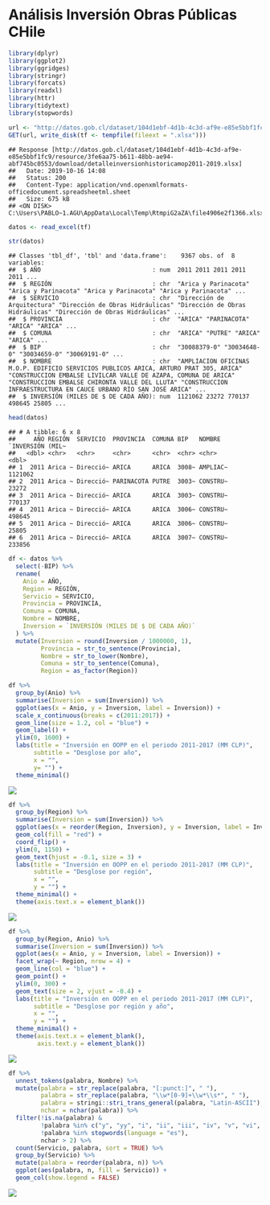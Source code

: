Análisis Inversión Obras Públicas CHile
================

``` r
library(dplyr)
library(ggplot2)
library(ggridges)
library(stringr)
library(forcats)
library(readxl)
library(httr)
library(tidytext)
library(stopwords)
```

``` r
url <- "http://datos.gob.cl/dataset/104d1ebf-4d1b-4c3d-af9e-e85e5bbf1fc9/resource/3fe6aa75-b611-48bb-ae94-abf745bc0553/download/detalleinversionhistoricamop2011-2019.xlsx"
GET(url, write_disk(tf <- tempfile(fileext = ".xlsx")))
```

    ## Response [http://datos.gob.cl/dataset/104d1ebf-4d1b-4c3d-af9e-e85e5bbf1fc9/resource/3fe6aa75-b611-48bb-ae94-abf745bc0553/download/detalleinversionhistoricamop2011-2019.xlsx]
    ##   Date: 2019-10-16 14:08
    ##   Status: 200
    ##   Content-Type: application/vnd.openxmlformats-officedocument.spreadsheetml.sheet
    ##   Size: 675 kB
    ## <ON DISK>  C:\Users\PABLO~1.AGU\AppData\Local\Temp\RtmpiG2aZA\file4906e2f1366.xlsx

``` r
datos <- read_excel(tf)

str(datos)
```

    ## Classes 'tbl_df', 'tbl' and 'data.frame':    9367 obs. of  8 variables:
    ##  $ AÑO                               : num  2011 2011 2011 2011 2011 ...
    ##  $ REGIÓN                            : chr  "Arica y Parinacota" "Arica y Parinacota" "Arica y Parinacota" "Arica y Parinacota" ...
    ##  $ SERVICIO                          : chr  "Dirección de Arquitectura" "Dirección de Obras Hidráulicas" "Dirección de Obras Hidráulicas" "Dirección de Obras Hidráulicas" ...
    ##  $ PROVINCIA                         : chr  "ARICA" "PARINACOTA" "ARICA" "ARICA" ...
    ##  $ COMUNA                            : chr  "ARICA" "PUTRE" "ARICA" "ARICA" ...
    ##  $ BIP                               : chr  "30088379-0" "30034648-0" "30034659-0" "30069191-0" ...
    ##  $ NOMBRE                            : chr  "AMPLIACION OFICINAS M.O.P. EDIFICIO SERVICIOS PUBLICOS ARICA, ARTURO PRAT 305, ARICA" "CONSTRUCCION EMBALSE LIVILCAR VALLE DE AZAPA, COMUNA DE ARICA" "CONSTRUCCION EMBALSE CHIRONTA VALLE DEL LLUTA" "CONSTRUCCION INFRAESTRUCTURA EN CAUCE URBANO RÍO SAN JOSÉ ARICA" ...
    ##  $ INVERSIÓN (MILES DE $ DE CADA AÑO): num  1121062 23272 770137 498645 25805 ...

``` r
head(datos)
```

    ## # A tibble: 6 x 8
    ##     AÑO REGIÓN  SERVICIO  PROVINCIA  COMUNA BIP   NOMBRE   `INVERSIÓN (MIL~
    ##   <dbl> <chr>   <chr>     <chr>      <chr>  <chr> <chr>               <dbl>
    ## 1  2011 Arica ~ Direcció~ ARICA      ARICA  3008~ AMPLIAC~          1121062
    ## 2  2011 Arica ~ Direcció~ PARINACOTA PUTRE  3003~ CONSTRU~            23272
    ## 3  2011 Arica ~ Direcció~ ARICA      ARICA  3003~ CONSTRU~           770137
    ## 4  2011 Arica ~ Direcció~ ARICA      ARICA  3006~ CONSTRU~           498645
    ## 5  2011 Arica ~ Direcció~ ARICA      ARICA  3006~ CONSTRU~            25805
    ## 6  2011 Arica ~ Direcció~ ARICA      ARICA  3007~ CONSTRU~           233856

``` r
df <- datos %>%
  select(-BIP) %>%
  rename(
    Anio = AÑO,
    Region = REGIÓN,
    Servicio = SERVICIO,
    Provincia = PROVINCIA,
    Comuna = COMUNA,
    Nombre = NOMBRE,
    Inversion = `INVERSIÓN (MILES DE $ DE CADA AÑO)`
  ) %>% 
  mutate(Inversion = round(Inversion / 1000000, 1),
         Provincia = str_to_sentence(Provincia),
         Nombre = str_to_lower(Nombre),
         Comuna = str_to_sentence(Comuna),
         Region = as_factor(Region))
```

``` r
df %>% 
  group_by(Anio) %>% 
  summarise(Inversion = sum(Inversion)) %>% 
  ggplot(aes(x = Anio, y = Inversion, label = Inversion)) +
  scale_x_continuous(breaks = c(2011:2017)) +
  geom_line(size = 1.2, col = "blue") +
  geom_label() +
  ylim(0, 1600) +
  labs(title = "Inversión en OOPP en el periodo 2011-2017 (MM CLP)", 
       subtitle = "Desglose por año",
       x = "",
       y= "") +
  theme_minimal()
```

![](OOPPChile_files/figure-markdown_github/Inversión%20por%20año-1.png)

``` r
df %>% 
  group_by(Region) %>% 
  summarise(Inversion = sum(Inversion)) %>% 
  ggplot(aes(x = reorder(Region, Inversion), y = Inversion, label = Inversion)) +
  geom_col(fill = "red") +
  coord_flip() +
  ylim(0, 1150) + 
  geom_text(hjust = -0.1, size = 3) +
  labs(title = "Inversión en OOPP en el periodo 2011-2017 (MM CLP)", 
       subtitle = "Desglose por región",
       x = "",
       y = "") +
  theme_minimal() +
  theme(axis.text.x = element_blank())
```

![](OOPPChile_files/figure-markdown_github/Inversión%20por%20Región-1.png)

``` r
df %>% 
  group_by(Region, Anio) %>% 
  summarise(Inversion = sum(Inversion)) %>% 
  ggplot(aes(x = Anio, y = Inversion, label = Inversion)) + 
  facet_wrap(~ Region, nrow = 4) +
  geom_line(col = "blue") +
  geom_point() +
  ylim(0, 300) + 
  geom_text(size = 2, vjust = -0.4) +
  labs(title = "Inversión en OOPP en el periodo 2011-2017 (MM CLP)", 
       subtitle = "Desglose por región y año",
       x = "",
       y = "") +
  theme_minimal() +
  theme(axis.text.x = element_blank(),
        axis.text.y = element_blank())
```

![](OOPPChile_files/figure-markdown_github/Inversión%20por%20Año%20y%20Región-1.png)

``` r
df %>% 
  unnest_tokens(palabra, Nombre) %>% 
  mutate(palabra = str_replace(palabra, "[:punct:]", " "),
         palabra = str_replace(palabra, "\\w*[0-9]+\\w*\\s*", " "),
         palabra = stringi::stri_trans_general(palabra, "Latin-ASCII"),
         nchar = nchar(palabra)) %>%
  filter(!is.na(palabra) & 
         !palabra %in% c("y", "yy", "i", "ii", "iii", "iv", "v", "vi", "vii", "viii", "ix", "x", "xi", "xii", "xiv", "", " ", "apr", "ano", "anos", "san"),
         !palabra %in% stopwords(language = "es"),
         nchar > 2) %>% 
  count(Servicio, palabra, sort = TRUE) %>% 
  group_by(Servicio) %>% 
  mutate(palabra = reorder(palabra, n)) %>% 
  ggplot(aes(palabra, n, fill = Servicio)) +
  geom_col(show.legend = FALSE)
```

![](OOPPChile_files/figure-markdown_github/unnamed-chunk-1-1.png)
